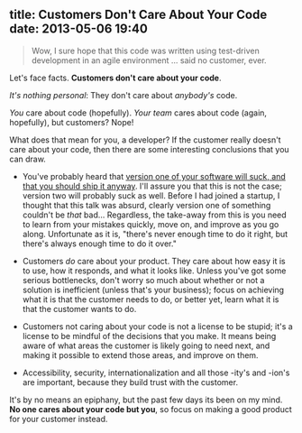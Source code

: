 title: Customers Don't Care About Your Code
date: 2013-05-06 19:40
---

> Wow, I sure hope that this code was written using test-driven development in an agile environment
> ... said no customer, ever.

Let's face facts. **Customers don't care about your code**.

*It's nothing personal*: They don't care about *anybody's* code.

*You* care about code (hopefully). *Your team* cares about code (again, hopefully), but customers? Nope!

What does that mean for you, a developer? If the customer really doesn't care about your code, then there are some interesting conclusions that you can draw.

- You've probably heard that [version one of your software will suck, and that you should ship it anyway](http://www.codinghorror.com/blog/2009/12/version-1-sucks-but-ship-it-anyway.html). I'll assure you that this is not the case; version two will probably suck as well. Before I had joined a startup, I thought that this talk was absurd, clearly version one of something couldn't be *that* bad... Regardless, the take-away from this is you need to learn from your mistakes quickly, move on, and improve as you go along. Unfortunate as it is, "there's never enough time to do it right, but there's always enough time to do it over."

- Customers *do* care about your product. They care about how easy it is to use, how it responds, and what it looks like. Unless you've got some serious bottlenecks, don't worry so much about whether or not a solution is inefficient (unless that's your business); focus on achieving what it is that the customer needs to do, or better yet, learn what it is that the customer wants to do.

- Customers not caring about your code is not a license to be stupid; it's a license to be mindful of the decisions that you make. It means being aware of what areas the customer is likely going to need next, and making it possible to extend those areas, and improve on them.

- Accessibility, security, internationalization and all those -ity's and -ion's are important, because they build trust with the customer.

It's by no means an epiphany, but the past few days its been on my mind. **No one cares about your code but you**, so focus on making a good product for your customer instead.

